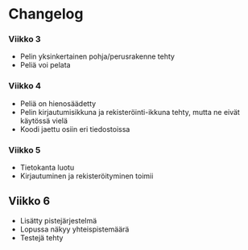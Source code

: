 # Changelog

### Viikko 3
* Pelin yksinkertainen pohja/perusrakenne tehty
* Peliä voi pelata

### Viikko 4
* Peliä on hienosäädetty
* Pelin kirjautumisikkuna ja rekisteröinti-ikkuna tehty, mutta ne eivät käytössä vielä
* Koodi jaettu osiin eri tiedostoissa

### Viikko 5
* Tietokanta luotu
* Kirjautuminen ja rekisteröityminen toimii

## Viikko 6
* Lisätty pistejärjestelmä
* Lopussa näkyy yhteispistemäärä
* Testejä tehty
